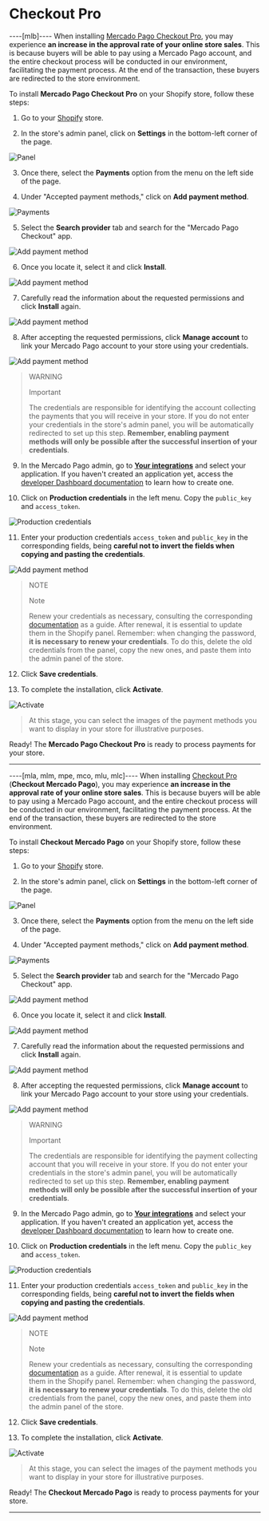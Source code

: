 # Checkout Pro

----[mlb]----
When installing [Mercado Pago Checkout Pro](/developers/en/docs/checkout-pro/landing), you may experience **an increase in the approval rate of your online store sales**. This is because buyers will be able to pay using a Mercado Pago account, and the entire checkout process will be conducted in our environment, facilitating the payment process. At the end of the transaction, these buyers are redirected to the store environment.

To install **Mercado Pago Checkout Pro** on your Shopify store, follow these steps:

1. Go to your [Shopify](https://accounts.shopify.com/store-login) store.

2. In the store's admin panel, click on **Settings** in the bottom-left corner of the page.

![Panel](/images/shopify/store-panel-es.png)

3. Once there, select the **Payments** option from the menu on the left side of the page.

4. Under "Accepted payment methods," click on **Add payment method**.

![Payments](/images/shopify/payments-page-es.png)

5. Select the **Search provider** tab and search for the "Mercado Pago Checkout" app.

![Add payment method](/images/shopify/add-payment-method-es.png)

6. Once you locate it, select it and click **Install**.

![Add payment method](/images/shopify/provider-es.png)

7. Carefully read the information about the requested permissions and click **Install** again.

![Add payment method](/images/shopify/install-app-es.png)

8. After accepting the requested permissions, click **Manage account** to link your Mercado Pago account to your store using your credentials.

![Add payment method](/images/shopify/manage-account-es.png)

> WARNING
>
> Important
>
> The credentials are responsible for identifying the account collecting the payments that you will receive in your store. If you do not enter your credentials in the store's admin panel, you will be automatically redirected to set up this step. **Remember, enabling payment methods will only be possible after the successful insertion of your credentials**.

9. In the Mercado Pago admin, go to **[Your integrations](https://www.mercadopago[FAKER][URL][DOMAIN]/developers/panel/app)** and select your application. If you haven't created an application yet, access the [developer Dashboard documentation](/developers/en/guides/additional-content/your-integrations/dashboard) to learn how to create one.

10. Click on **Production credentials** in the left menu. Copy the `public_key` and `access_token`.

![Production credentials](/images/woocomerce/test-prod-credentials-api-es.png)

11. Enter your production credentials `access_token` and `public_key` in the corresponding fields, being **careful not to invert the fields when copying and pasting the credentials**.

![Add payment method](/images/shopify/add-credentials-es.png)

> NOTE
>
> Note
>
> Renew your credentials as necessary, consulting the corresponding [documentation](/developers/en/docs/shopify/best-practices/credentials-best-practices/secure-credentials) as a guide. After renewal, it is essential to update them in the Shopify panel. Remember: when changing the password, **it is necessary to renew your credentials**. To do this, delete the old credentials from the panel, copy the new ones, and paste them into the admin panel of the store.

12. Click **Save credentials**.

13. To complete the installation, click **Activate**.

![Activate](/images/shopify/shopify-activate-mp.png)

> At this stage, you can select the images of the payment methods you want to display in your store for illustrative purposes.

Ready! The **Mercado Pago Checkout Pro** is ready to process payments for your store.

------------
----[mla, mlm, mpe, mco, mlu, mlc]----
When installing [Checkout Pro](/developers/en/docs/checkout-pro/landing) (**Checkout Mercado Pago**), you may experience **an increase in the approval rate of your online store sales**. This is because buyers will be able to pay using a Mercado Pago account, and the entire checkout process will be conducted in our environment, facilitating the payment process. At the end of the transaction, these buyers are redirected to the store environment.

To install **Checkout Mercado Pago** on your Shopify store, follow these steps:

1. Go to your [Shopify](https://accounts.shopify.com/store-login) store.

2. In the store's admin panel, click on **Settings** in the bottom-left corner of the page.

![Panel](/images/shopify/store-panel-es.png)

3. Once there, select the **Payments** option from the menu on the left side of the page.

4. Under "Accepted payment methods," click on **Add payment method**.

![Payments](/images/shopify/payments-page-es.png)

5. Select the **Search provider** tab and search for the "Mercado Pago Checkout" app.

![Add payment method](/images/shopify/add-payment-method-es.png)

6. Once you locate it, select it and click **Install**.

![Add payment method](/images/shopify/provider-es.png)

7. Carefully read the information about the requested permissions and click **Install** again.

![Add payment method](/images/shopify/install-app-es.png)

8. After accepting the requested permissions, click **Manage account** to link your Mercado Pago account to your store using your credentials.

![Add payment method](/images/shopify/manage-account-es.png)

> WARNING
>
> Important
>
> The credentials are responsible for identifying the payment collecting account that you will receive in your store. If you do not enter your credentials in the store's admin panel, you will be automatically redirected to set up this step. **Remember, enabling payment methods will only be possible after the successful insertion of your credentials**.

9. In the Mercado Pago admin, go to **[Your integrations](https://www.mercadopago[FAKER][URL][DOMAIN]/developers/panel/app)** and select your application. If you haven't created an application yet, access the [developer Dashboard documentation](/developers/en/guides/additional-content/your-integrations/dashboard) to learn how to create one.

10. Click on **Production credentials** in the left menu. Copy the `public_key` and `access_token`.

![Production credentials](/images/woocomerce/test-prod-credentials-api-es.png)

11. Enter your production credentials `access_token` and `public_key` in the corresponding fields, being **careful not to invert the fields when copying and pasting the credentials**.

![Add payment method](/images/shopify/add-credentials-es.png)

> NOTE
>
> Note
>
> Renew your credentials as necessary, consulting the corresponding [documentation](/developers/en/docs/shopify/best-practices/credentials-best-practices/secure-credentials) as a guide. After renewal, it is essential to update them in the Shopify panel. Remember: when changing the password, **it is necessary to renew your credentials**. To do this, delete the old credentials from the panel, copy the new ones, and paste them into the admin panel of the store.

12. Click **Save credentials**.

13. To complete the installation, click **Activate**.

![Activate](/images/shopify/shopify-activate-mp.png)

> At this stage, you can select the images of the payment methods you want to display in your store for illustrative purposes.

Ready! The **Checkout Mercado Pago** is ready to process payments for your store.

------------